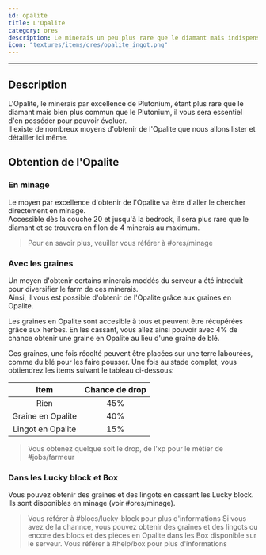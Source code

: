 ```yaml
---
id: opalite
title: L'Opalite
category: ores
description: Le minerais un peu plus rare que le diamant mais indispensable pour tout aventurier qui se respecte
icon: "textures/items/ores/opalite_ingot.png"
---
```

___
## Description

L'Opalite, le minerais par excellence de Plutonium, étant plus rare que le diamant mais bien plus commun que le Plutonium, il vous sera essentiel d'en posséder pour pouvoir évoluer.  
Il existe de nombreux moyens d'obtenir de l'Opalite que nous allons lister et détailler ici même.

## Obtention de l'Opalite

### En minage

Le moyen par excellence d'obtenir de l'Opalite va être d'aller le chercher directement en minage.  
Accessible dès la couche 20 et jusqu'à la bedrock, il sera plus rare que le diamant et se trouvera en filon de 4 minerais au maximum.  

> Pour en savoir plus, veuiller vous référer à #ores/minage

### Avec les graines

Un moyen d'obtenir certains minerais moddés du serveur a été introduit pour diversifier le farm de ces minerais.  
Ainsi, il vous est possible d'obtenir de l'Opalite grâce aux graines en Opalite.

Les graines en Opalite sont accesible à tous et peuvent être récupérées grâce aux herbes. En les cassant, vous allez ainsi pouvoir avec 4% de chance obtenir une graine en Opalite au lieu d'une graine de blé.  

Ces graines, une fois récolté peuvent être placées sur une terre labourées, comme du blé pour les faire pousser. Une fois au stade complet, vous obtiendrez les items suivant le tableau ci-dessous:

Item | Chance de drop
:--: | :------------:
Rien | 45%
Graine en Opalite | 40%
Lingot en Opalite | 15%

> Vous obtenez quelque soit le drop, de l'xp pour le métier de #jobs/farmeur

### Dans les Lucky block et Box

Vous pouvez obtenir des graines et des lingots en cassant les Lucky block. Ils sont disponibles en minage (voir #ores/minage).
> Vous référer à #blocs/lucky-block pour plus d'informations
Si vous avez de la channce, vous pouvez obtenir des graines et des lingots ou encore des blocs et des pièces en Opalite dans les Box disponible sur le serveur. 
> Vous référer à #help/box pour plus d'informations
